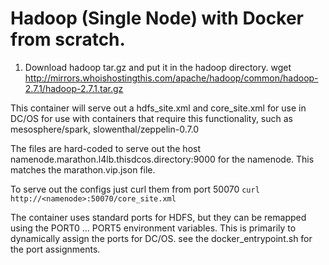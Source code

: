 # Hadoop (Single Node) with Docker from scratch.

1. Download hadoop tar.gz  and put it in the hadoop directory.
wget  http://mirrors.whoishostingthis.com/apache/hadoop/common/hadoop-2.7.1/hadoop-2.7.1.tar.gz

This container will serve out a hdfs_site.xml and core_site.xml for use in DC/OS for use with containers that require this functionality, such as mesosphere/spark, slowenthal/zeppelin-0.7.0 


The files are hard-coded to serve out the host namenode.marathon.l4lb.thisdcos.directory:9000 for the namenode.  This matches the marathon.vip.json file.

To serve out the configs just curl them from port 50070   `curl http://<namenode>:50070/core_site.xml`

The container uses standard ports for HDFS, but they can be remapped using the PORT0 ... PORT5 environment variables.  This is primarily to dynamically assign the ports for DC/OS. see the docker_entrypoint.sh for the port assignments.



